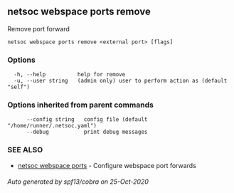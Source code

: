 ## netsoc webspace ports remove

Remove port forward

```
netsoc webspace ports remove <external port> [flags]
```

### Options

```
  -h, --help          help for remove
  -u, --user string   (admin only) user to perform action as (default "self")
```

### Options inherited from parent commands

```
      --config string   config file (default "/home/runner/.netsoc.yaml")
      --debug           print debug messages
```

### SEE ALSO

* [netsoc webspace ports](netsoc_webspace_ports.md)	 - Configure webspace port forwards

###### Auto generated by spf13/cobra on 25-Oct-2020
